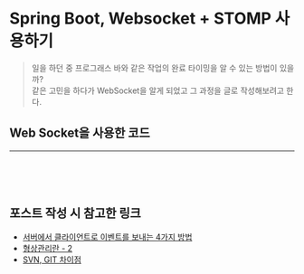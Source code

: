 # Spring Boot, Websocket + STOMP 사용하기

> 일을 하던 중 프로그래스 바와 같은 작업의 완료 타이밍을 알 수 있는 방법이 있을까?  
> 같은 고민을 하다가 WebSocket을 알게 되었고 그 과정을 글로 작성해보려고 한다.

## Web Socket을 사용한 코드
***

<div style="height: 50px;"></div>


## 포스트 작성 시 참고한 링크
- [서버에서 클라이언트로 이벤트를 보내는 4가지 방법](https://inpa.tistory.com/entry/WEB-%F0%9F%93%9A-Polling-Long-Polling-Server-Sent-Event-WebSocket-%EC%9A%94%EC%95%BD-%EC%A0%95%EB%A6%AC)
- [형상관리란 - 2](https://sujinnaljin.medium.com/software-engineering-%ED%98%95%EC%83%81-%EA%B4%80%EB%A6%AC%EC%97%90-%EB%8C%80%ED%95%98%EC%97%AC-932d14f6f341)
- [SVN, GIT 차이점](https://s-yeonjuu.tistory.com/53)

